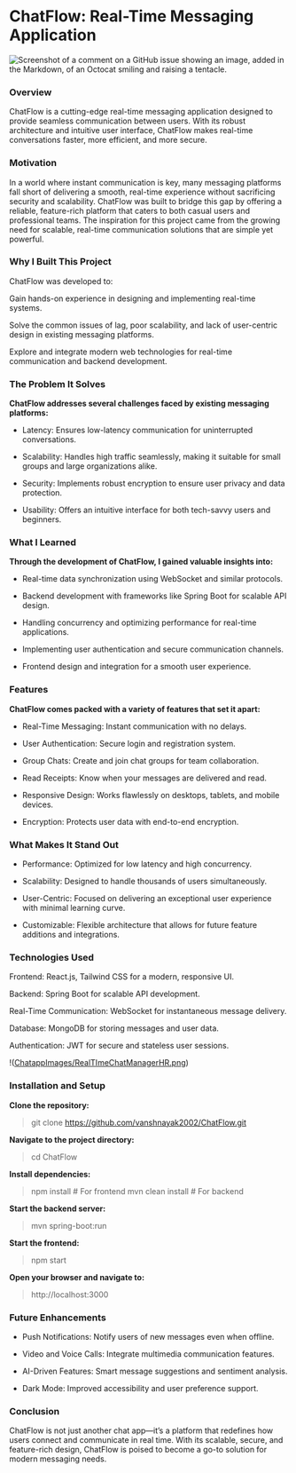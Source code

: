 # ChatFlow: Real-Time Messaging Application
![Screenshot of a comment on a GitHub issue showing an image, added in the Markdown, of an Octocat smiling and raising a tentacle.](https://myoctocat.com/assets/images/base-octocat.svg)

### Overview

ChatFlow is a cutting-edge real-time messaging application designed to provide seamless communication between users. With its robust architecture and intuitive user interface, ChatFlow makes real-time conversations faster, more efficient, and more secure.

### Motivation

In a world where instant communication is key, many messaging platforms fall short of delivering a smooth, real-time experience without sacrificing security and scalability. ChatFlow was built to bridge this gap by offering a reliable, feature-rich platform that caters to both casual users and professional teams. The inspiration for this project came from the growing need for scalable, real-time communication solutions that are simple yet powerful.

### Why I Built This Project

ChatFlow was developed to:

Gain hands-on experience in designing and implementing real-time systems.

Solve the common issues of lag, poor scalability, and lack of user-centric design in existing messaging platforms.

Explore and integrate modern web technologies for real-time communication and backend development.

### The Problem It Solves

**ChatFlow addresses several challenges faced by existing messaging platforms:**
- Latency: Ensures low-latency communication for uninterrupted conversations.

- Scalability: Handles high traffic seamlessly, making it suitable for small groups and large organizations alike.

- Security: Implements robust encryption to ensure user privacy and data protection.

- Usability: Offers an intuitive interface for both tech-savvy users and beginners.

### What I Learned

**Through the development of ChatFlow, I gained valuable insights into:**
- Real-time data synchronization using WebSocket and similar protocols.

- Backend development with frameworks like Spring Boot for scalable API design.

- Handling concurrency and optimizing performance for real-time applications.

- Implementing user authentication and secure communication channels.

- Frontend design and integration for a smooth user experience.

### Features

**ChatFlow comes packed with a variety of features that set it apart:**

- Real-Time Messaging: Instant communication with no delays.

- User Authentication: Secure login and registration system.

- Group Chats: Create and join chat groups for team collaboration.

- Read Receipts: Know when your messages are delivered and read.
  
- Responsive Design: Works flawlessly on desktops, tablets, and mobile devices.

- Encryption: Protects user data with end-to-end encryption.

### What Makes It Stand Out

- Performance: Optimized for low latency and high concurrency.

- Scalability: Designed to handle thousands of users simultaneously.

- User-Centric: Focused on delivering an exceptional user experience with minimal learning curve.

- Customizable: Flexible architecture that allows for future feature additions and integrations.

### Technologies Used

Frontend: React.js, Tailwind CSS for a modern, responsive UI.


Backend: Spring Boot for scalable API development.


Real-Time Communication: WebSocket for instantaneous message delivery.


Database: MongoDB for storing messages and user data.


Authentication: JWT for secure and stateless user sessions.

!([ChatappImages/RealTImeChatManagerHR.png](https://github.com/vanshnayak2002/ChatFlow/blob/main/ChatApp%20Images/RealTImeChatManagerHR.png))

### Installation and Setup

**Clone the repository:**

> git clone https://github.com/vanshnayak2002/ChatFlow.git

**Navigate to the project directory:**

> cd ChatFlow

**Install dependencies:**

> npm install # For frontend
> mvn clean install # For backend

**Start the backend server:**

 > mvn spring-boot:run

**Start the frontend:**

> npm start

**Open your browser and navigate to:**

> http://localhost:3000

### Future Enhancements

- Push Notifications: Notify users of new messages even when offline.

- Video and Voice Calls: Integrate multimedia communication features.

- AI-Driven Features: Smart message suggestions and sentiment analysis.

- Dark Mode: Improved accessibility and user preference support.

### Conclusion

ChatFlow is not just another chat app—it’s a platform that redefines how users connect and communicate in real time. With its scalable, secure, and feature-rich design, ChatFlow is poised to become a go-to solution for modern messaging needs.
